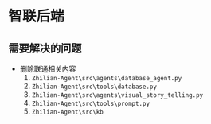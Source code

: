 # 智联后端

## 需要解决的问题

- 删除联通相关内容
  1. `Zhilian-Agent\src\agents\database_agent.py`
  2. `Zhilian-Agent\src\tools\database.py`
  3. `Zhilian-Agent\src\agents\visual_story_telling.py`
  4. `Zhilian-Agent\src\tools\prompt.py`
  5. `Zhilian-Agent\src\kb`